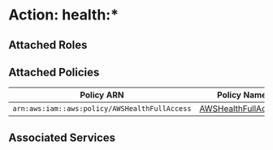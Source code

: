 # Action: health:*

## Attached Roles

## Attached Policies

| Policy ARN | Policy Name |
|------------|-------------|
| `arn:aws:iam::aws:policy/AWSHealthFullAccess` | [AWSHealthFullAccess](../policies.md#awshealthfullaccess) |

## Associated Services

